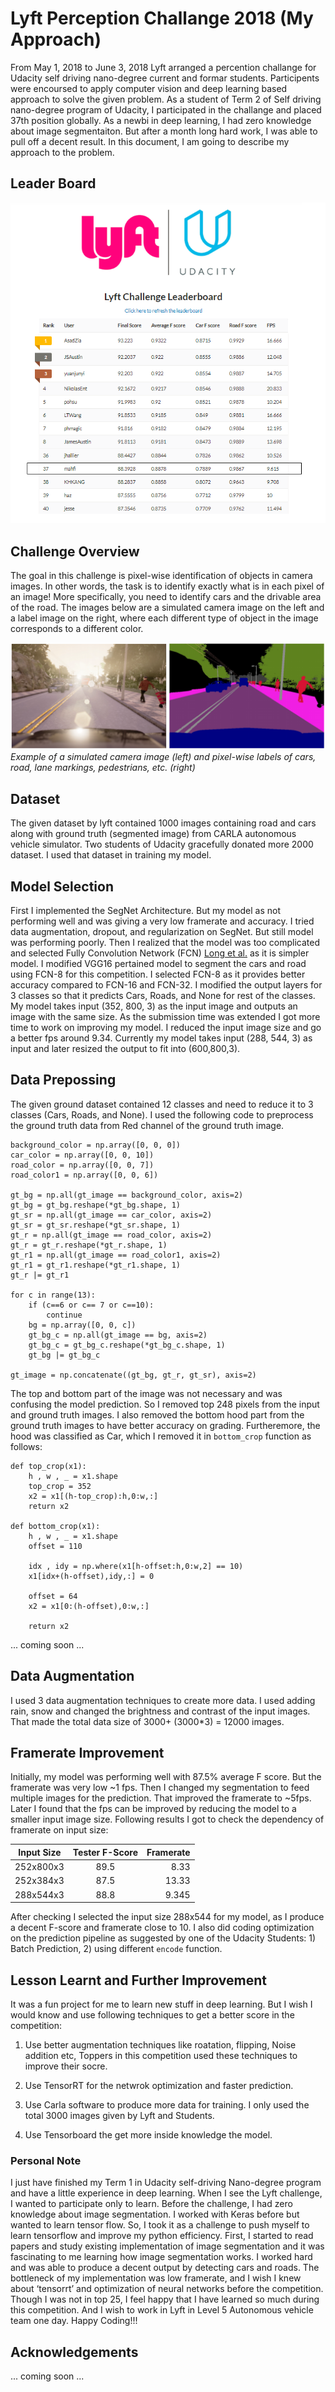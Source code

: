 # Lyft Perception Challange 2018 (My Approach)

From May 1, 2018 to June 3, 2018 Lyft arranged a percention challange for Udacity self driving nano-degree current and formar students. Participents were encoursed to apply computer vision and deep learning based approach to solve the given problem. As a student of Term 2 of Self driving nano-degree program of Udacity, I participated in the challange and placed 37th position globally.  As a newbi in deep learning, I had zero knowledge about image segmentaiton. But after a month long hard work, I was able to pull off a decent result. In this document, I am going to describe my approach to the problem.

## Leader Board

![alt text](leader_board.png)

## Challenge Overview
The goal in this challenge is pixel-wise identification of objects in camera images. In other words, the task is to identify exactly what is in each pixel of an image! More specifically, you need to identify cars and the drivable area of the road. The images below are a simulated camera image on the left and a label image on the right, where each different type of object in the image corresponds to a different color.
<p>
    <img src="challange.png" alt>
    <em>Example of a simulated camera image (left) and pixel-wise labels of cars, road, lane markings, pedestrians, etc. (right) </em>
</p>

## Dataset

The given dataset by lyft contained 1000 images containing road and cars along with ground truth (segmented image) from CARLA autonomous vehicle simulator. Two students of Udacity gracefully donated more 2000 dataset. I used that dataset in training my model.

## Model Selection

First I implemented the SegNet Architecture. But my model as not performing well and was giving a very low framerate and accuracy. I tried data augmentation, dropout, and regularization on SegNet. But still model was performing poorly. Then I realized that the model was too complicated and selected Fully Convolution Network (FCN) [Long et al.](https://people.eecs.berkeley.edu/~jonlong/long_shelhamer_fcn.pdf) as it is simpler model. I modified VGG16 pertained model to segment the cars and road using FCN-8 for this competition. I selected FCN-8 as it provides better accuracy compared to FCN-16 and FCN-32. I modified the output layers for 3 classes so that it predicts Cars, Roads, and None for rest of the classes. My model takes input (352, 800, 3) as the input image and outputs an image with the same size. As the submission time was extended I got more time to work on improving my model. I reduced the input image size and go a better fps around 9.34. Currently my model takes input (288, 544, 3) as input and later resized the output to fit into (600,800,3).

## Data Prepossing

The given ground dataset contained 12 classes and need to reduce it to 3 classes (Cars, Roads, and None). I used the following code to preprocess the ground truth data from Red channel of the ground truth image. 

```
background_color = np.array([0, 0, 0])
car_color = np.array([0, 0, 10])
road_color = np.array([0, 0, 7])
road_color1 = np.array([0, 0, 6])

gt_bg = np.all(gt_image == background_color, axis=2)
gt_bg = gt_bg.reshape(*gt_bg.shape, 1)
gt_sr = np.all(gt_image == car_color, axis=2)
gt_sr = gt_sr.reshape(*gt_sr.shape, 1)
gt_r = np.all(gt_image == road_color, axis=2)
gt_r = gt_r.reshape(*gt_r.shape, 1)
gt_r1 = np.all(gt_image == road_color1, axis=2)
gt_r1 = gt_r1.reshape(*gt_r1.shape, 1)
gt_r |= gt_r1

for c in range(13):
    if (c==6 or c== 7 or c==10):
        continue
    bg = np.array([0, 0, c])
    gt_bg_c = np.all(gt_image == bg, axis=2)
    gt_bg_c = gt_bg_c.reshape(*gt_bg_c.shape, 1)
    gt_bg |= gt_bg_c

gt_image = np.concatenate((gt_bg, gt_r, gt_sr), axis=2)
```

The top and bottom part of the image was not necessary and was confusing the model prediction. So I removed top 248 pixels from the input and ground truth images. I also removed the bottom hood part from the ground truth images to have better accuracy on grading. Furtheremore, the hood was classified as Car, which I removed it in ```bottom_crop``` function as follows:
```
def top_crop(x1):
    h , w , _ = x1.shape
    top_crop = 352
    x2 = x1[(h-top_crop):h,0:w,:]
    return x2

def bottom_crop(x1):
    h , w , _ = x1.shape
    offset = 110

    idx , idy = np.where(x1[h-offset:h,0:w,2] == 10)
    x1[idx+(h-offset),idy,:] = 0 
    
    offset = 64
    x2 = x1[0:(h-offset),0:w,:] 
    
    return x2
 ```   
... coming soon ...

## Data Augmentation

I used 3 data augmentation techniques to create more data. I used adding rain, snow and changed the brightness and contrast of the input images. That made the total data size of 3000+ (3000*3) = 12000 images.

## Framerate Improvement

Initially, my model was performing well with 87.5% average F score. But the framerate was very low ~1 fps. Then I changed my segmentation to feed multiple images for the prediction. That improved the framerate to ~5fps. Later I found that the fps can be improved by reducing the model to a smaller input image size. Following results I got to check the dependency of framerate on input size: 

| Input Size       | Tester F-Score           | Framerate  |
| ------------- |:-------------:| -----:|
| 252x800x3     | 89.5 | 8.33 |
| 252x384x3      | 87.5      |   13.33 |
| 288x544x3 | 88.8      |    9.345 |

After checking I selected the input size 288x544 for my model, as I produce a decent F-score and framerate close to 10.
I also did coding optimization on the prediction pipeline as suggested by one of the Udacity Students: 1) Batch Prediction, 2) using different ``encode`` function. 

## Lesson Learnt and Further Improvement

It was a fun project for me to learn new stuff in deep learning. But I wish I would know and use following techniques to get a better score in the competition:

1. Use better augmentation techniques like roatation, flipping, Noise addition etc, Toppers in this competition used these techniques to improve their socre. 

2. Use TensorRT for the netwrok optimization and faster prediction. 

3. Use Carla software to produce more data for training. I only used the total 3000 images given by Lyft and Students. 

4. Use Tensorboard the get more inside knowledge the model.

### Personal Note

I just have finished my Term 1 in Udacity self-driving Nano-degree program and have a little experience in deep learning. When I see the Lyft challenge, I wanted to participate only to learn. Before the challenge, I had zero knowledge about image segmentation. I worked with Keras before but wanted to learn tensor flow. So, I took it as a challenge to push myself to learn tensorflow and improve my python efficiency. First, I started to read papers and study existing implementation of image segmentation and it was fascinating to me learning how image segmentation works. I worked hard and was able to produce a decent output by detecting cars and roads. The bottleneck of my implementation was low framerate, and I wish I knew about ‘tensorrt’ and optimization of neural networks before the competition. Though I was not in top 25, I feel happy that I have learned so much during this competition. And I wish to work in Lyft in Level 5 Autonomous vehicle team one day.  Happy Coding!!!

## Acknowledgements

... coming soon ...

